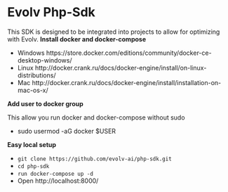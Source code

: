 <h1>Evolv Php-Sdk</h1>
This SDK is designed to be integrated into projects to allow for optimizing with Evolv.
<strong>Install docker and docker-compose</strong>
<ul>
<li>Windows https://store.docker.com/editions/community/docker-ce-desktop-windows/</li>
<li>Linux http://docker.crank.ru/docs/docker-engine/install/on-linux-distributions/</li>
<li>Mac http://docker.crank.ru/docs/docker-engine/install/installation-on-mac-os-x/</li>
</ul>
<strong>Add user to docker group</strong>

This allow you run docker and docker-compose without sudo

<ul>
<li>sudo usermod -aG docker $USER</li>
</ul>

<strong>Easy local setup</strong>
<ul>
  <li><code>git clone https://github.com/evolv-ai/php-sdk.git</code></li>
  <li><code>cd php-sdk </code></li>
  <li><code>run docker-compose up -d</code></li>
  <li>Open http://localhost:8000/</li>
</ul>
